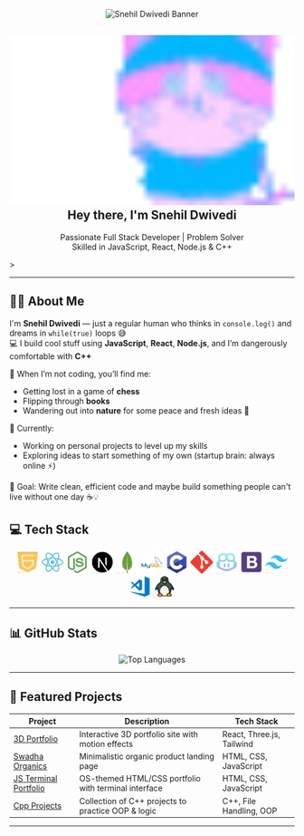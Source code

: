 <p align="center">
 <p align="center">
  <img src="./assets/banner/Banner.gif" alt="Snehil Dwivedi Banner" style="width: 100%; max-height: 300px; object-fit: cover;" />
</p>

</p>

<!-- Typing effect gif or fallback heading -->
<h2 align="center">
  <img src="./assets/Avatar/hello.gif" alt="Snehil Dwivedi Banner" style="width: 100%; max-height: 300px; object-fit: cover;" />
  <br/>
  Hey there, I'm <strong>Snehil Dwivedi</strong>
</h2>

<p align="center">
  Passionate Full Stack Developer | Problem Solver <br/>
  Skilled in JavaScript, React, Node.js & C++
</p>
>

---

## 🙋‍♂️ About Me

I'm **Snehil Dwivedi** — just a regular human who thinks in `console.log()` and dreams in `while(true)` loops 😅  
💻 I build cool stuff using **JavaScript**, **React**, **Node.js**, and I’m dangerously comfortable with **C++**

🧠 When I’m not coding, you’ll find me:

- Getting lost in a game of **chess**
- Flipping through **books**
- Wandering out into **nature** for some peace and fresh ideas 🌿

🚀 Currently:

- Working on personal projects to level up my skills
- Exploring ideas to start something of my own (startup brain: always online ⚡)

🎯 Goal: Write clean, efficient code and maybe build something people can't live without one day ☕💡

## 💻 Tech Stack

<p align="center">
  <img src="./assets/icons/js.png" width="40px" alt="JavaScript" />
  <img src="./assets/icons/react.png" width="40px" alt="React" />
  <img src="./assets/icons/node.png" width="40px" alt="Node.js" />
  <img src="./assets/icons/express.png" width="40px" alt="Express" />
  <img src="./assets/icons/mongo.png" width="40px" alt="MongoDB" />
  <img src="./assets/icons/mysql.png" width="40px" alt="MySQL" />
  <img src="./assets/icons/cpp.png" width="40px" alt="C++" />
  <img src="./assets/icons/Git.png" width="40px" alt="Git" />
  <img src="./assets/icons/github.png" width="40px" alt="GitHub" />
  <img src="./assets/icons/boot.png" width="40px" alt="Bootstrap" />
  <img src="./assets/icons/tail.png" width="40px" alt="Tailwind CSS" />
  <img src="./assets/icons/vscode.png" width="40px" alt="VS Code" />
  <img src="./assets/icons/linux.png" width="40px" alt="Linux" />
</p>

---

## 📊 GitHub Stats

<p align="center">
  <img src="https://github-readme-stats.vercel.app/api/top-langs/?username=snehildwivedi&layout=compact&theme=radical" alt="Top Languages" />
</p>

---

## 🚀 Featured Projects

| Project                                                           | Description                                          | Tech Stack                |
| ----------------------------------------------------------------- | ---------------------------------------------------- | ------------------------- |
| [3D Portfolio](https://snehil-3d-portfolio.vercel.app/)           | Interactive 3D portfolio site with motion effects    | React, Three.js, Tailwind |
| [Swadha Organics](https://swadha-organics.netlify.app/)           | Minimalistic organic product landing page            | HTML, CSS, JavaScript     |
| [JS Terminal Portfolio](https://snehil-js-portfolio.netlify.app/) | OS-themed HTML/CSS portfolio with terminal interface | HTML, CSS, JavaScript     |
| [Cpp Projects](https://github.com/snehildwivedi03/Cpp-Projects)   | Collection of C++ projects to practice OOP & logic   | C++, File Handling, OOP   |

---
